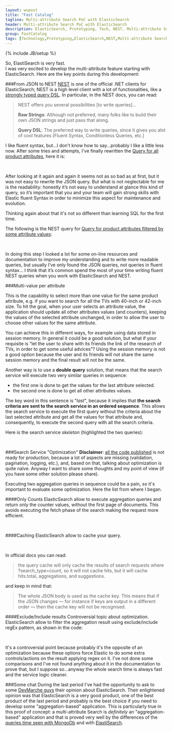 ```yaml
---
layout: wvpost
title: "Fast Catalog"
tagline: Multi-attribute Search PoC with ElasticSearch
header: Multi-attribute Search PoC with ElasticSearch
description: ElasticSearch, Prototyping, Tech, NEST, Multi-attribute Search
group: FastCatalog
tags: [Technology,Prototyping,ElasticSearch,NEST,Multi-attribute Search]
---
```

{% include JB/setup %}

So, ElastiSearch is very fast.<br/>
I was very excited to develop the multi-attribute feature starting with ElasticSearch. Here are the key points during this development:

###From JSON to NEST
<a href="http://nest.azurewebsites.net/" target="_blank">NEST</a> is one of the official .NET clients for ElasticSearch; 
NEST is a high level client with a lot of functionalities, like a <a href="http://nest.azurewebsites.net/nest/writing-queries.html#query-dsl" target="_blank">strongly typed query DSL</a>. 
In particular, in the NEST docs, you can read:

> NEST offers you several possibilities [to write queries]...
>
> **Raw Strings**: Although not preferred, many folks like to build their own JSON strings and just pass that along.
>
> **Query DSL**: The preferred way to write queries, since it gives you alot of cool features [Fluent Syntax, Conditionless Queries, etc.]

I like fluent syntax, but...I don't know how to say...probably I like a little less now.
After some tries and attempts, I've finally rewritten the <a href="{{ BASE_PATH }}/2015/06/24/fastcatalog-sql2elastic/#query-for-all-product-attributes-175ms" target="_blank">Query for all product attributes</a>, here it is:

<script type="syntaxhighlighter" class="brush: csharp">
<![CDATA[
var result = await client.SearchAsync<Product>(s => s
	.Aggregations(a => a
	.Nested("multi_properties", n => n
		.Path("attributes")
		.Aggregations(na => na
			.Terms("all_properties", f => f
				.Field(o => o.Attributes.First().Key)
				.Size(0)
				.Aggregations(nna => nna
					.Terms("all_values_per_property", nf => nf
						.Field(o => o.Attributes.First().Value)
						.Size(10)))
			)))
	));
]]></script> 

After looking at it again and again it seems not as so bad as at first, but it was not easy to rewrite the JSON query. But what is not neglectable for me is the 
readability: honestly it’s not easy to understand at glance this kind of query, so it’s important that you and your team will gain strong skills with Elastic fluent Syntax 
in order to minimize this aspect for maintenance and evolution.

Thinking again about that it's not so different than learning SQL for the first time.

The following is the NEST query for <a href="{{ BASE_PATH }}/2015/06/24/fastcatalog-sql2elastic/#query-for-product-attributes-filtered-by-some-attribute-values--6ms" target="_blank">Query for product attributes filtered by some attribute values</a>:

<script type="syntaxhighlighter" class="brush: csharp">
<![CDATA[
var result = await client.SearchAsync<Product>(s => s
	.Aggregations(a => a
	.Nested("multi_properties", n => n
		.Path("attributes")
		.Aggregations(na => na
			.Terms("all_properties", f => f
				.Field(o => o.Attributes.First().Key)
				.Size(0)
				.Aggregations(nna => nna
					.Terms("all_values_per_property", nf => nf
						.Field(o => o.Attributes.First().Value)
						.Size(0))))))
	)
	.Query(q =>
		(input != null ? GetInputQueryContainer(input) : q.MatchAll())
	));
	
...
	
private QueryContainer GetInputQueryContainer(SearchInput input)
{
		Contract.Requires<ArgumentNullException>(input != null, "SearchInput");

		IList<FilterContainer> filters = new List<FilterContainer> { };
		foreach (var attribute in input.Attributes)
		{
			filters.Add(new FilterDescriptor<Product>().Nested(n => n.Path("attributes")
				.Query(q => q
					.Bool(qq => qq
						.Must(iq =>
						{
							QueryContainer query = null;
							query &= q.Term(t => t.Attributes.First().Key, attribute.Key);
							query &= q.Terms(t => t.Attributes.First().Value, attribute.Values);
							return query;
						})
			 ))));
		}

		var termQuery = Query<Product>
			.Filtered(f => f
				.Filter(ff => ff
					.Bool(fff => fff
						.Must(filters.ToArray())))
			);
		return termQuery;
}	
]]></script> 

In doing this step I looked a lot for some on-line resources and documentation to improve my understanding and to write more readable queries, 
but usually I’ve only found the JSON queries, not queries in fluent syntax…
I think that it’s common spend the most of your time writing fluent NEST queries when you work with ElasticSearch and NEST. 


###Multi-value per attribute

This is the capability to select more than one value for the same product attribute, e.g. if you want to search for all the TVs with 40-inch or 42-inch size. To hit the goal, when your user selects an attribute value, the application should update all other attributes values (and counters), keeping the values of the selected attribute unchanged, in order to allow the user to choose other values for the same  attribute.

You can achieve this in different ways, for example using data stored in session memory. In general it could be a good solution, but what if 
your requisite is “let the user to share with its friends the link of the research of TVs, in order to get some useful advices”? 
Using the session memory is not a good option because the user and its friends will not share the same session memory and the final result will not be the same.

Another way is to use a **double query** solution, that means that the search service will execute two very similar queries in sequence:

- the first one is done to get the values for the last attribute selected. 
- the second one is done to get all other attributes values.

The key word in this sentence is "_last_", because it implies that **the search criteria are sent to the search service in an ordered sequence**. This allows the search service to execute the first query without the criteria about the last selected attribute and get all the values for that attribute and, consequently, to execute the second query with all the search criteria.

Here is the search service _skeleton_ (highlighted the two queries):

<script type="syntaxhighlighter" class="brush: csharp;highlight: [10,13]" >
<![CDATA[
public async Task<SearchResult> Search(SearchInput input)
{
	SearchResult result;
	if (input != null & input.Attributes.Count > 0)
	{
		SearchInput clonedInput = mapper.Map<SearchInput, SearchInput>(input);
		FilteredProductAttribute lastAttribute = clonedInput.Attributes.Last();
		clonedInput.Attributes.Remove(lastAttribute);

		SearchResult first = await SingleSearch(clonedInput);
		var previousAggregation = first.Aggregations.First(a => a.Key.Equals(lastAttribute.Key));

		result = await SingleSearch(input);
		result.Aggregations.Add(previousAggregation);
	}
	else
	{
		result = await SingleSearch(input);
	}
	result.Aggregations = result.Aggregations.OrderBy(a => a.Key).ToList();

	return result;
}
]]></script> 


###Search Service "Optimization"
**Disclaimer**: <a href="https://github.com/williamverdolini/FastCatalog" target="_blank">all the code published</a> is not ready for production, because a lot of aspects are missing (validation, pagination, logging, etc.), and, based on that, talking about optimization is quite naïve. 
Anyway I want to share some thoughts and my point of view (if you have some other solution please share).

Executing two aggregation queries in sequence could be a pain, so it's important to evaluate some optimization. Here the list from where I began.

####Only Counts
ElasticSearch allow to execute aggregation queries and return only the counter values, without the first page of documents. This avoids executing the fetch phase of the search making the request more efficient.

<script type="syntaxhighlighter" class="brush: csharp;highlight: [2]" >
<![CDATA[
var result = await client.SearchAsync<Product>(s => s
	.SearchType(Elasticsearch.Net.SearchType.Count);
	.Aggregations(a => a
	...
	);
]]></script> 

####Caching
ElasticSearch allow to cache your query.

<script type="syntaxhighlighter" class="brush: csharp;highlight: [2]" >
<![CDATA[
var result = await client.SearchAsync<Product>(s => s
	.QueryCache(true)
	.Aggregations(a => a
	...
	);
]]></script> 

In official docs you can read:

> the query cache will only cache the results of search requests where ?search_type=count, so it will not cache hits, but it will cache hits.total, aggregations, and suggestions.

and keep in mind that:

> The whole JSON body is used as the cache key. This means that if the JSON changes — for instance if keys are output in a different order — then the cache key will not be recognised.


####Exclude/Include results
Controversial topic about optimization. ElasticSearch allow to filter the aggregation result using exclude/include regEx pattern, as shown in the code:

<script type="syntaxhighlighter" class="brush: csharp;highlight: [27,28,29,30]" >
<![CDATA[
public async Task<SearchResult> Search(SearchInput input)
{
private async Task<SearchResult> SingleSearch(SearchInput input, bool onlyCount = false, string toExclude = null, string toInclude = null)
{
	var result = await client.SearchAsync<Product>(s =>
	{
		SearchDescriptor<Product> search = new SearchDescriptor<Product>();
		if (onlyCount)
			search.SearchType(Elasticsearch.Net.SearchType.Count);

		search
			.QueryCache(true)
			.Aggregations(a => a
			.Nested(MULTI_PROPERTIES_QUERY, n => n
				.Path(PATH_ATTRIBUTES)
				.Aggregations(na => na
					.Terms(ALL_PROPERTIES_AGG, f =>
					{
						TermsAggregationDescriptor<Product> propertyAgg = new TermsAggregationDescriptor<Product>();
						propertyAgg
							.Field(o => o.Attributes.First().Key)
							.Size(0)
							.Aggregations(nna => nna
								.Terms(ALL_VALUES_PER_PROPERTY, nf => nf
									.Field(o => o.Attributes.First().Value)
									.Size(0)));
						if (!string.IsNullOrEmpty(toExclude))
							propertyAgg.Exclude(toExclude, "LITERAL");
						if (!string.IsNullOrEmpty(toInclude))
							propertyAgg.Include(toInclude, "LITERAL");
						return propertyAgg;
					})))
			)
			.Query(q =>
					(input != null ? GetInputQueryContainer(input) : q.MatchAll())
			);
		return search;
	});

	return MapToSearchResult(result);
}
]]></script> 

It's a controversial point because probably it's the opposite of an optimization because these options force Elastic to do some extra controls/actions on the result applying regex on it. I've not done some comparisons and I've not found anything about it in the documentation to prove that, but I suppose so...anyway the whole search time is always fast and the service logic cleaner.

###Some chat
During the last period I've had the opportunity to ask to some <a href="http://dev.marche.it/" target="_blank">DevMarche guys</a> their opinion about ElasticSearch. 
Their enlightened opinion was that ElasticSearch 
is a very good product, one of the best product of the last period and probably is the best choice if you need to develop some "aggregation-based" application.
This is particularly true in this proof of concept: a multi-attribute Search is _definitely_ an "aggregation-based" application and that is proved very well by 
the differences of the <a href="{{ BASE_PATH }}/2015/06/22/fastcatalog-sql2mongo/#queries" target="_blank">queries time seen with MongoDb</a> and with <a href="{{ BASE_PATH }}/2015/06/24/fastcatalog-sql2elastic/#queries" target="_blank">ElastiSearch</a>.
